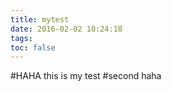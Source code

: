 ```yaml
---
title: mytest
date: 2016-02-02 10:24:18
tags:
toc: false
---
```

#HAHA
this is my test
#second
haha
